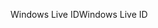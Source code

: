 <span data-ttu-id="5e876-101">Windows Live ID</span><span class="sxs-lookup"><span data-stu-id="5e876-101">Windows Live ID</span></span>